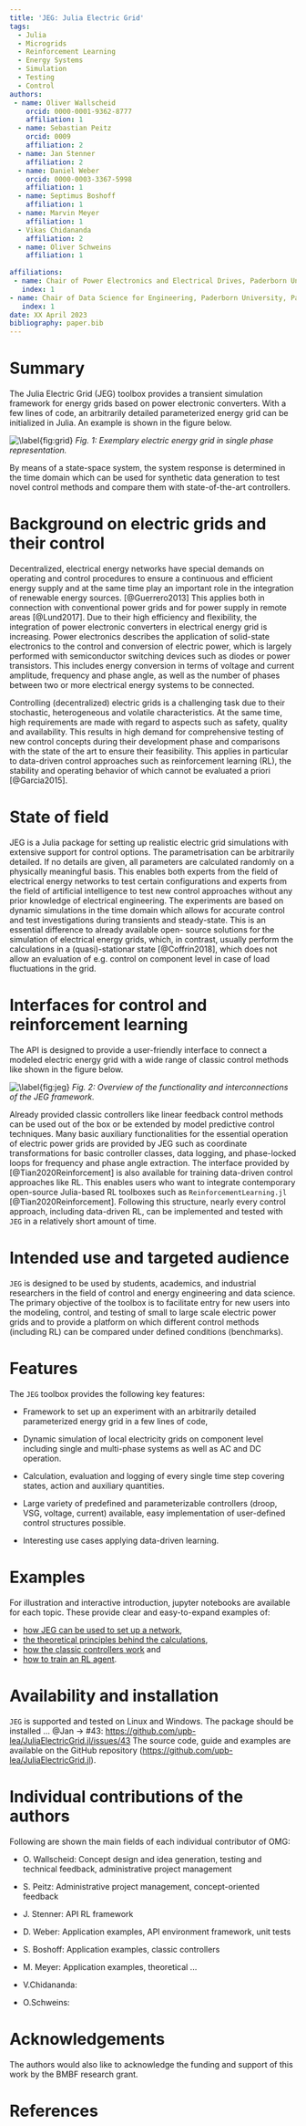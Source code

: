 ```yaml
---
title: 'JEG: Julia Electric Grid'
tags:
  - Julia
  - Microgrids
  - Reinforcement Learning
  - Energy Systems
  - Simulation
  - Testing
  - Control
authors:
 - name: Oliver Wallscheid
    orcid: 0000-0001-9362-8777
    affiliation: 1
  - name: Sebastian Peitz
    orcid: 0009
    affiliation: 2
  - name: Jan Stenner
    affiliation: 2
  - name: Daniel Weber
    orcid: 0000-0003-3367-5998 
    affiliation: 1
  - name: Septimus Boshoff
    affiliation: 1
  - name: Marvin Meyer
    affiliation: 1
  - Vikas Chidananda
    affiliation: 2
  - name: Oliver Schweins
    affiliation: 1
  
affiliations:
 - name: Chair of Power Electronics and Electrical Drives, Paderborn University, Paderborn, Germany
   index: 1
- name: Chair of Data Science for Engineering, Paderborn University, Paderborn, Germany
   index: 1
date: XX April 2023
bibliography: paper.bib
---
```


# Summary

The Julia Electric Grid (JEG) toolbox provides a transient simulation framework
for energy grids based on power electronic converters. 
With a few lines of code, an arbitrarily detailed parameterized energy grid can 
be initialized in Julia. 
An example is shown in the figure below.

![\label{fig:grid}](ExampleGrid.png)
_Fig. 1:  Exemplary electric energy grid in single phase representation._

By means of a state-space system, the system response is determined in the time domain which can 
be used for synthetic data generation to test novel control methods and compare them 
with state-of-the-art controllers.


# Background on electric grids and their control


Decentralized, electrical energy networks have special demands on operating and control procedures 
to ensure a continuous and efficient energy supply and
at the same time play an important role in the integration of renewable energy sources. [@Guerrero2013] 
This applies both in connection with conventional power grids and for power supply in remote areas [@Lund2017].
Due to their high efficiency and flexibility, the integration of power electronic converters 
in electrical energy grid is increasing. 
Power electronics describes the application of solid-state electronics to the control and
conversion of electric power, which is largely performed with semiconductor switching 
devices such as diodes or power transistors.
This includes energy conversion in terms of voltage and current amplitude, frequency
and phase angle, as well as the number of phases between two or more
electrical energy systems to be connected.


Controlling (decentralized) electric grids is a challenging task due to their stochastic, heterogeneous 
and volatile characteristics.
At the same time, high requirements are made with regard to aspects such as safety, quality and availability.
This results in high demand for comprehensive testing of new control 
concepts during their development phase and comparisons with the state
of the art to ensure their feasibility.
This applies in particular to data-driven control approaches such as 
reinforcement learning (RL), the stability and operating behavior of
which cannot be evaluated a priori [@Garcia2015].


# State of field 

JEG is a Julia package for setting up realistic electric grid simulations with 
extensive support for control options.
The parametrisation can be arbitrarily detailed. 
If no details are given, all parameters are calculated randomly on a physically meaningful basis.
This enables both experts from the field of electrical energy networks to test certain configurations and 
experts from the field of artificial intelligence to test new control approaches
without any prior knowledge of electrical engineering.
The experiments are based on dynamic simulations in the time domain which allows for accurate control
and test investigations during transients and steady-state. 
This is an essential difference to already available open-
source solutions for the simulation of electrical energy grids, which, in contrast, usually perform the calculations 
in a (quasi)-stationar state [@Coffrin2018],
which does not allow an evaluation of e.g. control on component level in case of load fluctuations in the grid.




# Interfaces for control and reinforcement learning  


The API is designed to provide a user-friendly interface to connect a modeled electric energy grid 
with a wide range of classic control methods like shown in the figure below.

![\label{fig:jeg}](OverviewJEG.png)
_Fig. 2:  Overview of the functionality and interconnections of the JEG framework._
 
Already provided classic controllers like linear feedback control methods can be used out of the box or 
be extended by model predictive control techniques. 
Many basic auxiliary functionalities for the essential operation of electric power grids are provided by JEG such
as coordinate transformations for basic controller classes, data logging, 
and phase-locked loops for frequency and phase angle extraction. 
The interface provided by [@Tian2020Reinforcement] is also available for training 
data-driven control approaches like RL.
This enables users who want to integrate contemporary open-source Julia-based RL toolboxes
such as ``ReinforcementLearning.jl`` [@Tian2020Reinforcement].
Following this structure, nearly every control approach, including data-driven RL, can 
be implemented and tested with ``JEG`` in a relatively short amount of time. 


# Intended use and targeted audience

``JEG`` is designed to be used by students, academics, and industrial researchers 
in the field of control and energy engineering and data science. 
The primary objective of the toolbox is to facilitate entry for new users into 
the modeling, control, and testing of
small to large scale electric power grids and to provide a platform on which different control methods (including RL) 
can be compared under defined conditions (benchmarks).



# Features

The ``JEG`` toolbox provides the following key features:


* Framework to set up an experiment with an arbitrarily detailed parameterized energy grid in a few lines of code, 

* Dynamic simulation of local electricity grids on component level including single and multi-phase systems as well as AC and DC operation. 

* Calculation, evaluation and logging of every single time step covering states, action and auxiliary quantities. 

* Large variety of predefined and parameterizable controllers (droop, VSG, voltage, current) available, easy implementation of user-defined control structures possible.

* Interesting use cases applying data-driven learning.

# Examples
For illustration and interactive introduction, jupyter notebooks are available for each topic.
These provide clear and easy-to-expand examples of: 
 - [how JEG can be used to set up a network](https://github.com/upb-lea/JuliaElectricGrid.jl/blob/main/examples/notebooks/Env_Create_DEMO.ipynb),
 - [the theoretical principles behind the calculations](https://github.com/upb-lea/JuliaElectricGrid.jl/blob/main/examples/notebooks/NodeConstructor_Theory_DEMO.ipynb),
 - [how the classic controllers work](https://github.com/upb-lea/JuliaElectricGrid.jl/blob/main/examples/notebooks/1_Auxiliaries_OU_process.ipynb) and
 - [how to train an RL agent](https://github.com/upb-lea/JuliaElectricGrid.jl/blob/main/examples/notebooks/NodeConstructor_Theory_DEMO.ipynb).


# Availability and installation

``JEG`` is supported and tested on Linux and Windows. 
The package should be installed ... @Jan -> #43: https://github.com/upb-lea/JuliaElectricGrid.jl/issues/43
The source code, guide and 
examples are available on the GitHub repository (https://github.com/upb-lea/JuliaElectricGrid.jl). 

# Individual contributions of the authors

Following are shown the main fields of each individual contributor of OMG: 

* O. Wallscheid: Concept design and idea generation, testing and technical feedback, administrative project management

* S. Peitz: Administrative project management, concept-oriented feedback

* J. Stenner: API RL framework

* D. Weber: Application examples, API environment framework, unit tests

* S. Boshoff: Application examples, classic controllers

* M. Meyer: Application examples, theoretical ...

* V.Chidananda:

* O.Schweins:




# Acknowledgements

The authors would also like to acknowledge 
the funding and support of this work by the BMBF research grant. 

# References

